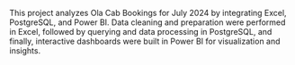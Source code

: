 This project analyzes Ola Cab Bookings for July 2024 by integrating Excel, PostgreSQL, and Power BI.
Data cleaning and preparation were performed in Excel, followed by querying and data processing in PostgreSQL, and finally, interactive dashboards were built in Power BI for visualization and insights.
